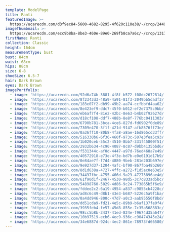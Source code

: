 ```yaml
---
template: ModelPage
title: Ranti
featuredImage: >-
  https://ucarecdn.com/d3f9ec84-5600-4682-8295-4f620c110e38/-/crop/2449x1357/0,0/-/preview/
imageThumbnail: >-
  https://ucarecdn.com/ecc9b8ba-8be3-460e-89e0-269fb8ca7a6c/-/crop/1317x1780/248,14/-/preview/
firstName: Ranti
collection: Classic
height: 164cm
measurementType: bust
bust: 84cm
waist: 68cm
hips: 88cm
size: 6-8
shoeSize: 6.5-7
hair: Dark Brown
eyes: Dark Brown
imagePortfolio:
  - image: 'https://ucarecdn.com/92d6a74b-3881-4f8f-b572-f08dc2672814/'
  - image: 'https://ucarecdn.com/8f2343d3-48a9-4a91-81f3-2049bb5dadf3/'
  - image: 'https://ucarecdn.com/183e07f2-db99-49b2-aa74-ccfbbfd4aa62/'
  - image: 'https://ucarecdn.com/8e423ef9-ddc7-45f0-b012-ef2e7375c9bb/'
  - image: 'https://ucarecdn.com/eb6af7f4-81e2-42bc-8e63-b4b02f92627d/'
  - image: 'https://ucarecdn.com/d18cf108-ddf7-488b-8e8f-776bc0411303/'
  - image: 'https://ucarecdn.com/6790b781-3bca-4ce6-827d-fd6902f0de89/'
  - image: 'https://ucarecdn.com/7309e470-3f1f-421d-9147-afb8576ff73e/'
  - image: 'https://ucarecdn.com/0a36ff10-80b8-4fa8-a8ae-16d865cd33ff/'
  - image: 'https://ucarecdn.com/516330b6-6f36-460f-973c-507e3fea5c93/'
  - image: 'https://ucarecdn.com/1b020ceb-55c2-4510-8bb7-331f45800f51/'
  - image: 'https://ucarecdn.com/2932b634-4c90-4087-8c87-d9bb4135bbd6/'
  - image: 'https://ucarecdn.com/f531344c-af0d-4447-a97d-76ed468a7e49/'
  - image: 'https://ucarecdn.com/40572918-e73e-4f3e-bd7b-e0e6191d17b9/'
  - image: 'https://ucarecdn.com/0e84ae7f-f7d4-4880-9beb-281e203b697e/'
  - image: 'https://ucarecdn.com/9e927d37-1204-4afc-bf90-867fba48b260/'
  - image: 'https://ucarecdn.com/8d1d638a-4727-4ffc-a272-f1d5ac0e63e5/'
  - image: 'https://ucarecdn.com/34437fbc-4755-466d-9a23-47273896ae4d/'
  - image: 'https://ucarecdn.com/61f90d1f-2467-4530-98d5-3c7c833ad5bc/'
  - image: 'https://ucarecdn.com/54898760-5029-4d86-9c24-773865b5f6e9/'
  - image: 'https://ucarecdn.com/fddee2c2-6a19-4954-a837-c9855cb4228c/'
  - image: 'https://ucarecdn.com/ad8c6c49-d8b1-43e3-b687-5226c5a9f1ba/'
  - image: 'https://ucarecdn.com/0a4dd946-800c-47d7-a0c3-aab95550f8bd/'
  - image: 'https://ucarecdn.com/dd51cda9-fd21-4e5c-89b9-b6af137fe0f4/'
  - image: 'https://ucarecdn.com/3935feb4-fe57-45d8-855e-7c35a568383c/'
  - image: 'https://ucarecdn.com/98cc5b8b-3437-41ed-824e-f9674d35a647/'
  - image: 'https://ucarecdn.com/10b97519-ecb6-4ec9-936c-c90474345e24/'
  - image: 'https://ucarecdn.com/34e6887d-924c-4ec2-861e-78973fd66580/'
---
```



